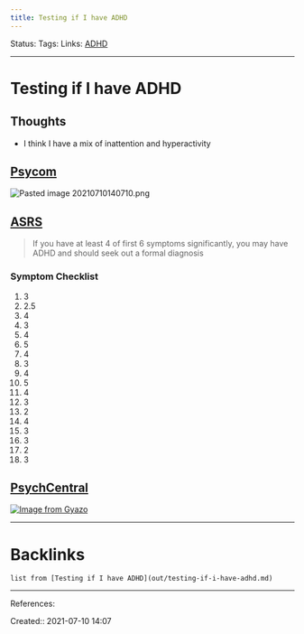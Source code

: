 ```yaml
---
title: Testing if I have ADHD
---
```

Status: 
Tags: 
Links: [ADHD](out/adhd.md)
___
# Testing if I have ADHD
## Thoughts
- I think I have a mix of inattention and hyperactivity
## [Psycom](https://www.psycom.net/quiz-results/?qid=9_3)
![Pasted image 20210710140710.png](None)
## [ASRS](https://add.org/adhd-test/)
>  If you have at least 4 of first 6 symptoms significantly, you may have ADHD and should seek out a formal diagnosis
 ### Symptom Checklist
 1. 3
 2. 2.5
 3. 4
 4. 3
 5. 4
 6. 5
 7. 4
 8. 3
 9. 4
 10. 5
 11. 4
 12. 3
 13. 2
 14. 4
 15. 3
 16. 3
 17. 2
 18. 3
## [PsychCentral](https://psychcentral.com/quizzes/adhd-quiz#9)
[![Image from Gyazo](https://i.gyazo.com/35868f38d5388d48a2849eac76070844.png)](https://gyazo.com/35868f38d5388d48a2849eac76070844)
___
# Backlinks
```dataview
list from [Testing if I have ADHD](out/testing-if-i-have-adhd.md)
```
___
References: 

Created:: 2021-07-10 14:07
